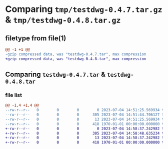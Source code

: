 # Comparing `tmp/testdwg-0.4.7.tar.gz` & `tmp/testdwg-0.4.8.tar.gz`

## filetype from file(1)

```diff
@@ -1 +1 @@
-gzip compressed data, was "testdwg-0.4.7.tar", max compression
+gzip compressed data, was "testdwg-0.4.8.tar", max compression
```

## Comparing `testdwg-0.4.7.tar` & `testdwg-0.4.8.tar`

### file list

```diff
@@ -1,4 +1,4 @@
--rw-r--r--   0        0        0        0 2023-07-04 14:51:25.569934 testdwg-0.4.7/README.md
--rw-r--r--   0        0        0      305 2023-07-04 14:51:44.706127 testdwg-0.4.7/pyproject.toml
--rw-r--r--   0        0        0       13 2023-07-04 14:51:25.569934 testdwg-0.4.7/testdwg/__init__.py
--rw-r--r--   0        0        0      418 1970-01-01 00:00:00.000000 testdwg-0.4.7/PKG-INFO
+-rw-r--r--   0        0        0        0 2023-07-04 14:58:37.242982 testdwg-0.4.8/README.md
+-rw-r--r--   0        0        0      305 2023-07-04 14:58:48.635234 testdwg-0.4.8/pyproject.toml
+-rw-r--r--   0        0        0       13 2023-07-04 14:58:37.242982 testdwg-0.4.8/testdwg/__init__.py
+-rw-r--r--   0        0        0      418 1970-01-01 00:00:00.000000 testdwg-0.4.8/PKG-INFO
```

